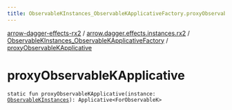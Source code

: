 ```yaml
---
title: ObservableKInstances_ObservableKApplicativeFactory.proxyObservableKApplicative - arrow-dagger-effects-rx2
---
```


[arrow-dagger-effects-rx2](../../index.html) / [arrow.dagger.effects.instances.rx2](../index.html) / [ObservableKInstances_ObservableKApplicativeFactory](index.html) / [proxyObservableKApplicative](./proxy-observable-k-applicative.html)

# proxyObservableKApplicative

`static fun proxyObservableKApplicative(instance: `[`ObservableKInstances`](../-observable-k-instances/index.html)`): Applicative<ForObservableK>`